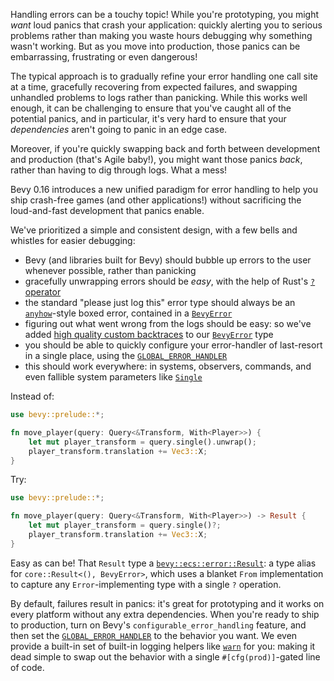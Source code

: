 Handling errors can be a touchy topic!
While you're prototyping, you might *want* loud panics that crash your application: quickly alerting you to serious problems rather than making you waste hours debugging why something wasn't working.
But as you move into production, those panics can be embarrassing, frustrating or even dangerous!

The typical approach is to gradually refine your error handling one call site at a time,
gracefully recovering from expected failures, and swapping unhandled problems to logs rather than panicking.
While this works well enough, it can be challenging to ensure that you've caught all of the potential panics,
and in particular, it's very hard to ensure that your *dependencies* aren't going to panic in an edge case.

Moreover, if you're quickly swapping back and forth between development and production (that's Agile baby!),
you might want those panics *back*, rather than having to dig through logs. What a mess!

Bevy 0.16 introduces a new unified paradigm for error handling to help you ship crash-free games (and other applications!)
without sacrificing the loud-and-fast development that panics enable.

We've prioritized a simple and consistent design, with a few bells and whistles for easier debugging:

- Bevy (and libraries built for Bevy) should bubble up errors to the user whenever possible, rather than panicking
- gracefully unwrapping errors should be *easy*, with the help of Rust's [`?` operator]
- the standard "please just log this" error type should always be an [`anyhow`]-style boxed error, contained in a [`BevyError`]
- figuring out what went wrong from the logs should be easy: so we've added [high quality custom backtraces] to our [`BevyError`] type
- you should be able to quickly configure your error-handler of last-resort in a single place, using the [`GLOBAL_ERROR_HANDLER`]
- this should work everywhere: in systems, observers, commands, and even fallible system parameters like [`Single`]

Instead of:

```rust
use bevy::prelude::*;

fn move_player(query: Query<&Transform, With<Player>>) {
    let mut player_transform = query.single().unwrap();
    player_transform.translation += Vec3::X;
}
```

Try:

```rust
use bevy::prelude::*;

fn move_player(query: Query<&Transform, With<Player>>) -> Result {
    let mut player_transform = query.single()?;
    player_transform.translation += Vec3::X;
}
```

Easy as can be! That `Result` type a [`bevy::ecs::error::Result`]: a type alias for `core::Result<(), BevyError>`,
which uses a blanket `From` implementation to capture any `Error`-implementing type with a single `?` operation.

By default, failures result in panics: it's great for prototyping and it works on every platform without any extra dependencies.
When you're ready to ship to production, turn on Bevy's `configurable_error_handling` feature,
and then set the [`GLOBAL_ERROR_HANDLER`] to the behavior you want.
We even provide a built-in set of built-in logging helpers like [`warn`] for you:
making it dead simple to swap out the behavior with a single `#[cfg(prod)]`-gated line of code.

[`?` operator]: https://doc.rust-lang.org/rust-by-example/std/result/question_mark.html
[`anyhow`]: https://docs.rs/anyhow/latest/anyhow/
[`bevy::ecs::error::Result`]: https://docs.rs/bevy/0.16/bevy/ecs/error/type.Result.html
[high quality custom backtraces]: https://github.com/bevyengine/bevy/pull/18144
[`GLOBAL_ERROR_HANDLER`]: https://docs.rs/bevy/0.16/bevy/ecs/error/static.GLOBAL_ERROR_HANDLER.html
[`Single`]: https://docs.rs/bevy/0.16/bevy/ecs/prelude/struct.Single.html
[`warn`]: https://docs.rs/bevy/0.16/bevy/ecs/error/fn.warn.html
[`BevyError`]: https://docs.rs/bevy/0.16/bevy/ecs/error/struct.BevyError.html

